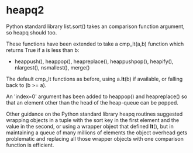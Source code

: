 heapq2
======

Python standard library list.sort() takes an comparison function argument, so heapq should too.

These functions have been extended to take a cmp_lt(a,b) function which returns True if a is less than b:

   * heappush(), heappop(), heapreplace(), heappushpop(), heapify(), nlargest(), nsmallest(), merge()

The default cmp_lt functions as before, using a.__lt__(b) if available, or falling back to (b >= a).

An 'index=0' argument has been added to heappop() and heapreplace() so that an element other than the head of the heap-queue can be popped.

Other guidance on the Python standard library heapq routines suggested wrapping objects in a tuple with the sort key in the first element and the value in the second, or using a wrapper object that defined __lt__(), but in maintaining a queue of many millions of elements the object overhead gets problematic and replacing all those wrapper objects with one comparison function is efficient.